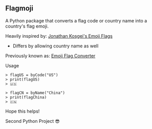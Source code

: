 Flagmoji
-----------

A Python package that converts a flag code or country name into a country's flag emoji.

Heavily inspired by: [Jonathan Kosgei's Emoji Flags](https://github.com/jonathan-kosgei/emoji-flags)
 - Differs by allowing country name as well

 Previously known as: [Emoji Flag Converter](https://github.com/stevenyuser/emoji-flag-converter)

Usage
```
> flagUS = byCode("US")
> print(flagUS)
> 🇺🇸

> flagCN = byName("China")
> print(flagChina)
> 🇨🇳
```

Hope this helps!

Second Python Project 😎
